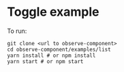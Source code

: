 # Toggle example

To run:
```
git clone <url to observe-component>
cd observe-component/examples/list
yarn install # or npm install
yarn start # or npm start
```
